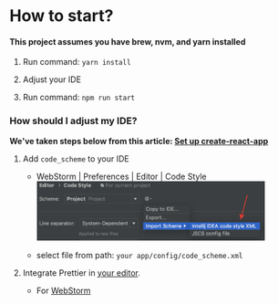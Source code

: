 # How to start?

#### This project assumes you have brew, nvm, and yarn installed

1. Run command: `yarn install`

2. Adjust your IDE

3. Run command: `npm run start`

### How should I adjust my IDE?

**We've taken steps below from this article: [Set up create-react-app](https://medium.com/stephenkoo/how-to-set-up-create-react-app-redux-react-router-redux-thunk-prettier-scss-airbnb-eslint-dda0bba5616a)**

1. Add `code_scheme` to your IDE

   - WebStorm | Preferences | Editor | Code Style
     <br />
     <img src="config/scheme_change.png" width='400'/>

   - select file from path: `your app/config/code_scheme.xml`

2. Integrate Prettier in [your editor](https://prettier.io/docs/en/editors.html).

   - For [WebStorm](https://prettier.io/docs/en/webstorm.html)
